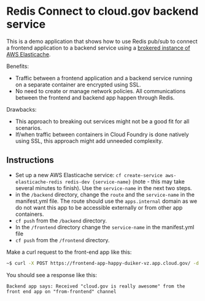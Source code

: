 # Redis Connect to cloud.gov backend service

This is a demo application that shows how to use Redis pub/sub to connect a frontend application to a backend service using a [brokered instance of AWS Elasticache](https://cloud.gov/docs/services/aws-elasticache/).

Benefits:

* Traffic between a frontend application and a backend service running on a separate container are encrypted using SSL.
* No need to create or manage network policies. All communications between the frontend and backend app happen through Redis.

Drawbacks:

* This approach to breaking out services might not be a good fit for all scenarios.
* If/when traffic between containers in Cloud Foundry is done natively using SSL, this approach might add unneeded complexity.


## Instructions

* Set up a new AWS Elasticache service: `cf create-service aws-elasticache-redis redis-dev {service-name}` (note - this may take several minutes to finish). Use the `service-name` in the next two steps.
* in the `/backend` directory, change the `route` and the `service-name` in the manifest.yml file. The route should use the `apps.internal` domain as we do not want this app to be accessible externally or from other app containers.
* `cf push` from the `/backend` directory.
* In the  `/frontend` directory change the `service-name` in the manifest.yml file
* `cf push` from the `/frontend` directory.

Make a curl request to the front-end app like this:

```bash
~$ curl -X POST https://frontend-app-happy-duiker-vz.app.cloud.gov/ -d '{"message":"cloud.gov is really awesome"}' -H 'Content-type:application/json
```

You should see a response like this:

```
Backend app says: Received "cloud.gov is really awesome" from the front end app on "from-frontend" channel
```
